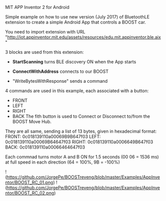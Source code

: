 MIT APP Inventor 2 for Android

Simple example on how to use new version (July 2017) of BluetoothLE extension to create a simple Android App that controls
a BOOST car.

You need to import extension with URL "http://iot.appinventor.mit.edu/assets/resources/edu.mit.appinventor.ble.aix"

3 blocks are used from this extension:

- **StartScanning** turns BLE discovery ON when the App starts

- **ConnectWithAddress** connects to our BOOST

- "WriteBytesWithResponse" sends a command

4 commands are used in this example, each associated with a button:
- FRONT
- LEFT
- RIGHT
- BACK
The fith button is used to Connect or Disconnect to/from the BOOST Move Hub.

They are all same, sending a list of 13 bytes, given in hexadecimal format:
FRONT: 0c018139110a00069B9B647f03
LEFT: 0c018139110a00069B64647f03
RIGHT: 0c018139110a0006649B647f03
BACK: 0c018139110a00066464647f03

Each commnad turns motor A and B ON for 1.5 seconds (00 06 = 1536 ms) at full speed in each direction (64 = 100%, 9B = -100%)

!(https://github.com/JorgePe/BOOSTreveng/blob/master/Examples/AppInventor/BOOST_RC_01.png)
!(https://github.com/JorgePe/BOOSTreveng/blob/master/Examples/AppInventor/BOOST_RC_02.png)
